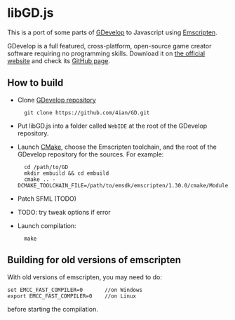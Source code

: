 libGD.js
========

This is a port of some parts of [GDevelop] to Javascript using [Emscripten].

GDevelop is a full featured, cross-platform, open-source game creator software requiring no programming skills. Download it on [the official website](http://compilgames.net) and check its [GitHub page](https://github.com/4ian/GD).

How to build
------------

* Clone [GDevelop repository](https://github.com/4ian/GD)

        git clone https://github.com/4ian/GD.git

* Put libGD.js into a folder called `WebIDE` at the root of the GDevelop repository.
* Launch [CMake](http://www.cmake.org/), choose the Emscripten toolchain, and the root of the GDevelop repository for the sources. For example:

        cd /path/to/GD
        mkdir embuild && cd embuild
        cmake .. -DCMAKE_TOOLCHAIN_FILE=/path/to/emsdk/emscripten/1.30.0/cmake/Modules/Platform/Emscripten.cmake

* Patch SFML (TODO)
* TODO: try tweak options if error
* Launch compilation:

        make

## Building for old versions of emscripten

With old versions of emscripten, you may need to do:

    set EMCC_FAST_COMPILER=0       //on Windows
    export EMCC_FAST_COMPILER=0    //on Linux

before starting the compilation.

[GDevelop]: https://github.com/4ian/GD
[Emscripten]: https://github.com/kripken/emscripten
